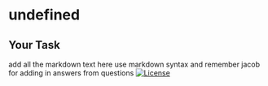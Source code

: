 # undefined

## Your Task

add all the markdown text here use markdown syntax and remember jacob for adding in answers from questions
[![License](https://img.shields.io/badge/License-Apache%202.0-blue.svg)](https://opensource.org/licenses/Apache-2.0)
